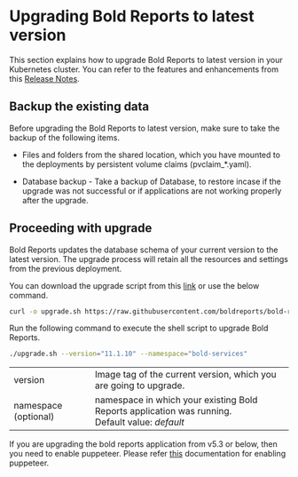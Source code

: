 # Upgrading Bold Reports to latest version

This section explains how to upgrade Bold Reports to latest version in your Kubernetes cluster. You can refer to the features and enhancements from this [Release Notes](https://www.boldreports.com/release-history/embedded-reporting).


## Backup the existing data
Before upgrading the Bold Reports to latest version, make sure to take the backup of the following items.

* Files and folders from the shared location, which you have mounted to the deployments by persistent volume claims (pvclaim_*.yaml).

* Database backup - Take a backup of Database, to restore incase if the upgrade was not successful or if applications are not working properly after the upgrade.


## Proceeding with upgrade
Bold Reports updates the database schema of your current version to the latest version. The upgrade process will retain all the resources and settings from the previous deployment.

You can download the upgrade script from this [link](https://raw.githubusercontent.com/boldreports/bold-reports-kubernetes/v11.1.10/upgrade/upgrade.sh) or use the below command.

```sh
curl -o upgrade.sh https://raw.githubusercontent.com/boldreports/bold-reports-kubernetes/v11.1.10/upgrade/upgrade.sh
```

Run the following command to execute the shell script to upgrade Bold Reports.

```sh
./upgrade.sh --version="11.1.10" --namespace="bold-services"
```

<table>
    <tr>
      <td>
       version
      </td>
      <td>
      Image tag of the current version, which you are going to upgrade.
      </td>
    </tr>
    <tr>
      <td>
       namespace (optional)
      </td>
      <td>
       namespace in which your existing Bold Reports application was running. </br>
       Default value: <i>default</i>
      </td>
    </tr>
</table>

If you are upgrading the bold reports application from v5.3 or below, then you need to enable puppeteer. Please refer [this](/docs/enable-puppeteer-when-upgrading-lower-version-to-v5.4.20.md) documentation for enabling puppeteer.